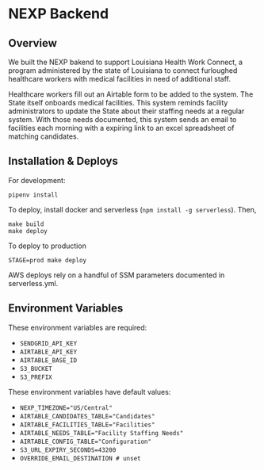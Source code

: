 # NEXP Backend

## Overview

We built the NEXP bakend to support Louisiana Health Work Connect, a program administered by the state of Louisiana to connect furloughed healthcare workers with medical facilities in need of additional staff.

Healthcare workers fill out an Airtable form to be added to the system. The State itself onboards medical facilities. This system reminds facility administrators to update the State about their staffing needs at a regular system. With those needs documented, this system sends an email to facilities each morning with a expiring link to an excel spreadsheet of matching candidates.

## Installation & Deploys

For development:

    pipenv install

To deploy, install docker and serverless (`npm install -g serverless`). Then,

    make build
    make deploy

To deploy to production

    STAGE=prod make deploy

AWS deploys rely on a handful of SSM parameters documented in serverless.yml.

## Environment Variables

These environment variables are required:

- `SENDGRID_API_KEY`
- `AIRTABLE_API_KEY`
- `AIRTABLE_BASE_ID`
- `S3_BUCKET`
- `S3_PREFIX`

These environment variables have default values:

- `NEXP_TIMEZONE="US/Central"`
- `AIRTABLE_CANDIDATES_TABLE="Candidates"`
- `AIRTABLE_FACILITIES_TABLE="Facilities"`
- `AIRTABLE_NEEDS_TABLE="Facility Staffing Needs"`
- `AIRTABLE_CONFIG_TABLE="Configuration"`
- `S3_URL_EXPIRY_SECONDS=43200`
- `OVERRIDE_EMAIL_DESTINATION # unset`
